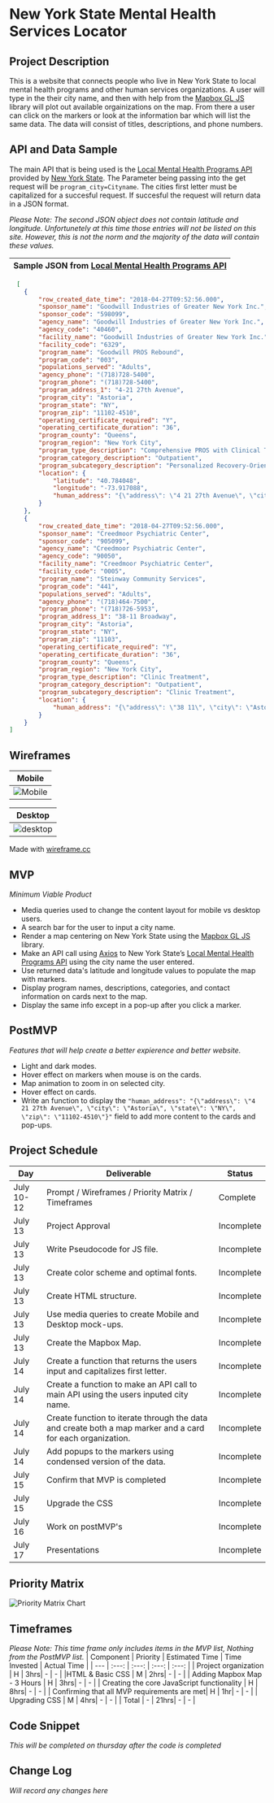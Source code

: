 # New York State Mental Health Services Locator

## Project Description

This is a website that connects people who live in New York State to local mental health programs and other human services organizations. A user will type in the their city name, and then with help from the [Mapbox GL JS](https://www.mapbox.com/) library will plot out available orgainizations on the map. From there a user can click on the markers or look at the information bar which will list the same data. The data will consist of titles, descriptions, and phone numbers. 

## API and Data Sample

The main API that is being used is the [Local Mental Health Programs API](https://data.ny.gov/Human-Services/Local-Mental-Health-Programs/6nvr-tbv8) provided by [New York State](https://data.ny.gov/). The Parameter being passing into the get request will be `program_city=Cityname`. The cities first letter must be capitalized for a succesful request. If succesful the request will return data in a JSON format. 

*Please Note: The second JSON object does not contain latitude and longitude. Unfortunetely at this time those entries will not be listed on this site. However, this is not the norm and the majority of the data will contain these values.*
 

|  Sample JSON from [Local Mental Health Programs API](https://data.ny.gov/Human-Services/Local-Mental-Health-Programs/6nvr-tbv8) |
:-------------------------:|

```JSON
  [
    {
        "row_created_date_time": "2018-04-27T09:52:56.000",
        "sponsor_name": "Goodwill Industries of Greater New York Inc.",
        "sponsor_code": "598099",
        "agency_name": "Goodwill Industries of Greater New York Inc.",
        "agency_code": "40460",
        "facility_name": "Goodwill Industries of Greater New York Inc.",
        "facility_code": "6329",
        "program_name": "Goodwill PROS Rebound",
        "program_code": "003",
        "populations_served": "Adults",
        "agency_phone": "(718)728-5400",
        "program_phone": "(718)728-5400",
        "program_address_1": "4-21 27th Avenue",
        "program_city": "Astoria",
        "program_state": "NY",
        "program_zip": "11102-4510",
        "operating_certificate_required": "Y",
        "operating_certificate_duration": "36",
        "program_county": "Queens",
        "program_region": "New York City",
        "program_type_description": "Comprehensive PROS with Clinical Treatment",
        "program_category_description": "Outpatient",
        "program_subcategory_description": "Personalized Recovery-Oriented Services",
        "location": {
            "latitude": "40.784048",
            "longitude": "-73.917088",
            "human_address": "{\"address\": \"4 21 27th Avenue\", \"city\": \"Astoria\", \"state\": \"NY\", \"zip\": \"11102-4510\"}"
        }
    },
    {
        "row_created_date_time": "2018-04-27T09:52:56.000",
        "sponsor_name": "Creedmoor Psychiatric Center",
        "sponsor_code": "905099",
        "agency_name": "Creedmoor Psychiatric Center",
        "agency_code": "90050",
        "facility_name": "Creedmoor Psychiatric Center",
        "facility_code": "0005",
        "program_name": "Steinway Community Services",
        "program_code": "441",
        "populations_served": "Adults",
        "agency_phone": "(718)464-7500",
        "program_phone": "(718)726-5953",
        "program_address_1": "38-11 Broadway",
        "program_city": "Astoria",
        "program_state": "NY",
        "program_zip": "11103",
        "operating_certificate_required": "Y",
        "operating_certificate_duration": "36",
        "program_county": "Queens",
        "program_region": "New York City",
        "program_type_description": "Clinic Treatment",
        "program_category_description": "Outpatient",
        "program_subcategory_description": "Clinic Treatment",
        "location": {
            "human_address": "{\"address\": \"38 11\", \"city\": \"Astoria\", \"state\": \"NY\", \"zip\": \"11103\"}"
        }
    }
]
```



## Wireframes

|  Mobile            |
:-------------------------:|
|![Mobile](https://git.generalassemb.ly/HenryCook/super-project/blob/master/wire-frames/Screen%20Shot%202020-07-11%20at%203.57.52%20PM.png?raw=true)|


| Desktop            |
:-------------------------:|
|![desktop](https://git.generalassemb.ly/HenryCook/super-project/blob/master/wire-frames/Screen%20Shot%202020-07-11%20at%204.05.25%20PM.png?raw=true)| 

Made with [wireframe.cc](https://wireframe.cc/)


## MVP 

*Minimum Viable Product*

- Media queries used to change the content layout for mobile vs desktop users. 
- A search bar for the user to input a city name.
- Render a map centering on New York State using the [Mapbox GL JS](https://www.mapbox.com/) library.
- Make an API call using [Axios](https://github.com/axios/axios) to New York State’s  [Local Mental Health Programs API](https://data.ny.gov/Human-Services/Local-Mental-Health-Programs/6nvr-tbv8) using the city name the user entered. 
- Use returned data's latitude and longitude values to populate the map with markers.
- Display program names, descriptions, categories, and contact information on cards next to the map. 
- Display the same info except in a pop-up after you click a marker. 


## PostMVP  

*Features that will help create a better expierence and better website.*

- Light and dark modes.
- Hover effect on markers when mouse is on the cards.
- Map animation to zoom in on selected city. 
- Hover effect on cards.
- Write an function to display the ```"human_address": "{\"address\": \"4 21 27th Avenue\", \"city\": \"Astoria\", \"state\": \"NY\", \"zip\": \"11102-4510\"}"``` field to add more content to the cards and pop-ups.


## Project Schedule

|  Day | Deliverable | Status
|---|---| ---|
|July 10-12| Prompt / Wireframes / Priority Matrix / Timeframes | Complete
|July 13| Project Approval | Incomplete
|July 13|Write Pseudocode for JS file. | Incomplete
|July 13|Create color scheme and optimal fonts.  | Incomplete
|July 13|Create HTML structure. | Incomplete
|July 13|Use media queries to create Mobile and Desktop mock-ups. | Incomplete
|July 13|Create the Mapbox Map. | Incomplete
|July 14|Create a function that returns the users input and capitalizes first letter.  | Incomplete
|July 14|  Create a function to make an API call to main API using the users inputed city name.  | Incomplete
|July 14| Create function to iterate through the data and create both a map marker and a card for each organization. | Incomplete
|July 14| Add popups to the markers using condensed version of the data.  | Incomplete
|July 15| Confirm that MVP is completed | Incomplete
|July 15| Upgrade the CSS | Incomplete
|July 16| Work on postMVP's | Incomplete
|July 17| Presentations | Incomplete

## Priority Matrix

![Priority Matrix Chart](https://git.generalassemb.ly/HenryCook/super-project/blob/master/Priority-Matrix/Untitled%20Diagram.png?raw=true)

## Timeframes

*Please Note: This time frame only includes items in the MVP list, Nothing from the PostMVP list.*
| Component | Priority | Estimated Time | Time Invested | Actual Time |
| --- | :---: |  :---: | :---: | :---: |
| Project organization | H | 3hrs| - | - |
|HTML & Basic CSS | M | 2hrs| - | - |
| Adding  Mapbox Map  - 3 Hours  | H | 3hrs| - | - |
| Creating the core JavaScript functionality | H | 8hrs| - | - |
| Confirming that all MVP requirements are met| H | 1hr| - | - |
| Upgrading CSS | M | 4hrs| - | - |
| Total | - | 21hrs| - | - |

## Code Snippet

*This will be completed on thursday after the code is completed*

## Change Log

*Will record any changes here*
